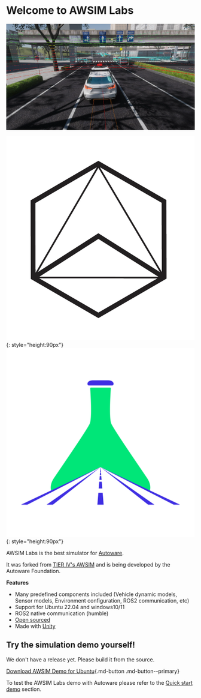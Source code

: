 # Welcome to AWSIM Labs

![](assets/images/E2ESim.png)

![](assets/images/autoware-foundation.png){: style="height:90px"}
![](assets/images/awsim-labs-logo.png){: style="height:90px"}

AWSIM Labs is the best simulator for [Autoware](https://github.com/autowarefoundation/autoware).

It was forked from [TIER IV's AWSIM](https://github.com/tier4/AWSIM) and is being developed by the Autoware Foundation.

**Features**

- Many predefined components included (Vehicle dynamic models, Sensor models, Environment configuration, ROS2 communication, etc)
- Support for Ubuntu 22.04 and windows10/11
- ROS2 native communication (humble)
- [Open sourced](https://autowarefoundation.com/autowarefoundation/AWSIM)
- Made with [Unity](https://unity.com/)

## Try the simulation demo yourself!
We don't have a release yet. Please build it from the source.

[Download AWSIM Demo for Ubuntu](https://github.com/autowarefoundation/AWSIM/releases/download/v1.2.0/AWSIM_v1.2.0.zip){.md-button .md-button--primary}

To test the AWSIM Labs demo with Autoware please refer to the [Quick start demo](./GettingStarted/QuickStartDemo/index.md) section.
